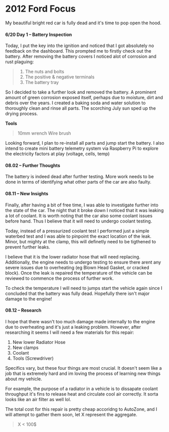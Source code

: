 # 2012 Ford Focus

My beautiful bright red car is fully dead and it's time to pop open the hood.

#### 6/20 Day 1 – Battery Inspection
Today, I put the key into the ignition and noticed that I got absolutely no feedback on the dashboard. This prompted me to firstly check out the battery. After removing the battery covers I noticed alot of corrosion and rust plaguing:

> 1. The nuts and bolts
> 2. The positive & negative terminals
> 3. The battery tray
 
So I decided to take a further look and removed the battery. A prominent amount of green corrosion exposed itself, perhaps due to moisture, dirt and debris over the years. I created a baking soda and water solution to thoroughly clean and rinse all parts. The scorching July sun sped up the drying process.

**Tools**
> 10mm wrench
> Wire brush

Looking forward, I plan to re-install all parts and jump start the battery. I also intend to create mini battery telemetry system via Raspberry Pi to explore the electricity factors at play (voltage, cells, temp)


#### 08.02 – Further Thoughts

The battery is indeed dead after further testing. More work needs to be done in terms of identifying what other parts of the car are also faulty.

#### 08.11 – New Insights

Finally, after having a bit of free time, I was able to investigate further into the state of the car. The night that it broke down I noticed that it was leaking a lot of coolant. It is worth noting that the car also some coolant issues before hand. Thus I believe that it will need to undergo coolant testing.

Today, instead of a pressurized coolant test I performed just a simple waterbed test and I was able to pinpoint the exact location of the leak. Minor, but mighty at the clamp, this will definetly need to be tigthened to prevent further leaks.

I believe that it is the lower radiator hose that will need replacing. Additionally, the engine needs to undergo testing to ensure there arent any severe issues due to overheating (eg Blown Head Gasket, or 
cracked block). Once the leak is repaired the temperature of the vehicle can be reviewed to commence the process of further work.

To check the temperature I will need to jumps start the vehicle again since I concluded that the battery was fully dead. Hopefully there isn't major damage to the engine!

#### 08.12 – Research

I hope that there wasn't too much damage made internally to the engine due to overheating and it's just a leaking problem. However, after researching it seems I will need a few materials for this repair:

1. New lower Radiator Hose
2. New clamps
3. Coolant
4. Tools (Screwdriver)

Specifics vary, but these four things are most crucial. It doesn't seem like a job that is extremely hard and im loving the process of learning new things about my vehicle. 

For example, the purpose of a radiator in a vehicle is to dissapate coolant throughput it's fins to release heat and circulate cool air correctly. It sorta looks like an air filter as well lol.

The total cost for this repair is pretty cheap accoridng to AutoZone, and I will attempt to gather them soon, let X represent the aggregate.


> X < 100$









